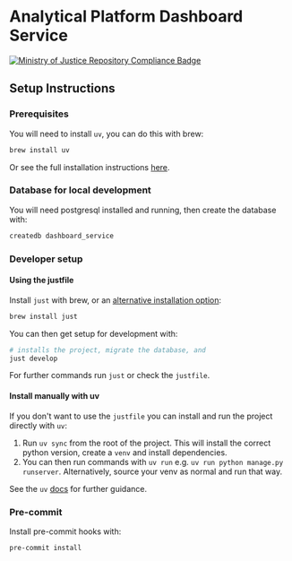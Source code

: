 # Analytical Platform Dashboard Service

 [![Ministry of Justice Repository Compliance Badge](https://github-community.service.justice.gov.uk/repository-standards/api/analytical-platform-dashboard-service/badge)](https://github-community.service.justice.gov.uk/repository-standards/analytical-platform-dashboard-service)

## Setup Instructions

### Prerequisites

You will need to install `uv`, you can do this with brew:

```sh
brew install uv
```

Or see the full installation instructions [here](https://docs.astral.sh/uv/getting-started/installation/).

### Database for local development

You will need postgresql installed and running, then create the database with:

```sh
createdb dashboard_service
```

### Developer setup

#### Using the justfile

Install `just` with brew, or an [alternative installation option](https://github.com/casey/just?tab=readme-ov-file#installation):

```sh
brew install just
```

You can then get setup for development with:

```sh
# installs the project, migrate the database, and
just develop
```

For further commands run `just` or check the `justfile`.

#### Install manually with uv

If you don't want to use the `justfile` you can install and run the project directly with `uv`:

1. Run `uv sync` from the root of the project. This will install the correct python version, create a `venv` and install dependencies.
1. You can then run commands with `uv run` e.g. `uv run python manage.py runserver`. Alternatively, source your venv as normal and run that way.

See the `uv` [docs](https://docs.astral.sh/uv/getting-started/) for further guidance.

### Pre-commit

Install pre-commit hooks with:

```sh
pre-commit install
```
